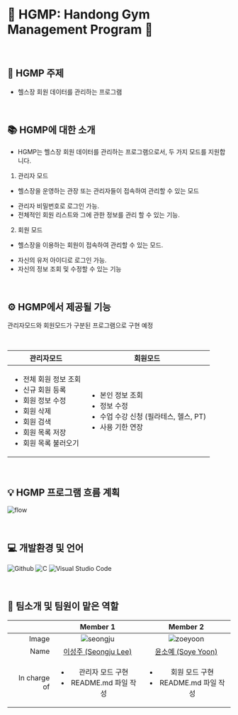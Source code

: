 # 💪 HGMP: Handong Gym Management Program 💪

<br>

## 🔎 HGMP 주제
* 헬스장 회원 데이터를 관리하는 프로그램

<br>

## 📚 HGMP에 대한 소개
* HGMP는 헬스장 회원 데이터를 관리하는 프로그램으로서, 두 가지 모드를 지원합니다.

1. 관리자 모드 
* 헬스장을 운영하는 관장 또는 관리자들이 접속하여 관리할 수 있는 모드
- 관리자 비밀번호로 로그인 가능.
- 전체적인 회원 리스트와 그에 관한 정보를 관리 할 수 있는 기능.
            
2. 회원 모드 
* 헬스장을 이용하는 회원이 접속하여 관리할 수 있는 모드.
- 자신의 유저 아이디로 로그인 가능.
- 자신의 정보 조회 및 수정할 수 있는 기능

<br>

## ⚙️ HGMP에서 제공될 기능
관리자모드와 회원모드가 구분된 프로그램으로 구현 예정

<br>

|관리자모드|회원모드|
|------|-----|
|<ul><li>전체 회원 정보 조회</li><li>신규 회원 등록</li><li>회원 정보 수정</li><li>회원 삭제</li><li>회원 검색</li><li>회원 목록 저장</li><li>회원 목록 불러오기</li><ul>|<ul><li>본인 정보 조회</li><li>정보 수정</li><li>수업 수강 신청 (필라테스, 헬스, PT)</li><li>사용 기한 연장</li></ul>|

<br>
  
## 💡 HGMP 프로그램 흐름 계획
![flow](https://user-images.githubusercontent.com/85253115/236378391-8abf09b2-c13c-45a0-8459-02551394fa90.png)

<br>
  
## 💻 개발환경 및 언어
<p>
  <img alt="Github" src ="https://img.shields.io/badge/Github-000000.svg?&style=for-the-badge&logo=Github&logoColor=white"/>
  <img alt="C" src ="https://img.shields.io/badge/C-A8B9CC.svg?&style=for-the-badge&logo=C&logoColor=black"/>
  <img alt="Visual Studio Code" src ="https://img.shields.io/badge/Visual Studio Code-007ACC.svg?&style=for-the-badge&logo=Visual Studio Code&logoColor=white"/>
</p>

<br>

## 👥 팀소개 및 팀원이 맡은 역할
||Member 1|Member 2|
|---:|:---:|:---:|
|Image|![seongju](https://user-images.githubusercontent.com/85253115/236375546-38fa6d55-f805-409c-be64-3e8ceda2150b.jpg)|![zoeyoon](https://user-images.githubusercontent.com/85253115/235873631-b0dc1c8b-48d1-42c0-9045-f7358c70ce90.jpg)|
|Name|<a href="https://github.com/seongju1015">이성주 (Seongju Lee)</a>|<a href="https://github.com/zoeyoon">윤소예 (Soye Yoon)</a>|
|In charge of|<ul><li>관리자 모드 구현</li><li>README.md 파일 작성</li><ul>|<ul><li>회원 모드 구현</li><li>README.md 파일 작성</li><ul>|


